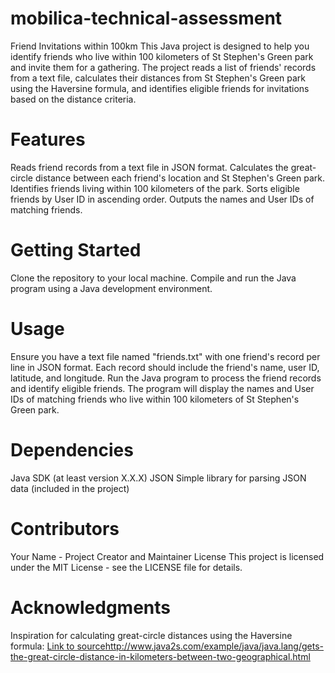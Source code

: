 # mobilica-technical-assessment

Friend Invitations within 100km
This Java project is designed to help you identify friends who live within 100 kilometers of St Stephen's Green park and invite them for a gathering. The project reads a list of friends' records from a text file, calculates their distances from St Stephen's Green park using the Haversine formula, and identifies eligible friends for invitations based on the distance criteria.

# Features
Reads friend records from a text file in JSON format.
Calculates the great-circle distance between each friend's location and St Stephen's Green park.
Identifies friends living within 100 kilometers of the park.
Sorts eligible friends by User ID in ascending order.
Outputs the names and User IDs of matching friends.

# Getting Started
Clone the repository to your local machine.
Compile and run the Java program using a Java development environment.

# Usage
Ensure you have a text file named "friends.txt" with one friend's record per line in JSON format. Each record should include the friend's name, user ID, latitude, and longitude.
Run the Java program to process the friend records and identify eligible friends.
The program will display the names and User IDs of matching friends who live within 100 kilometers of St Stephen's Green park.

# Dependencies
Java SDK (at least version X.X.X)
JSON Simple library for parsing JSON data (included in the project)

# Contributors
Your Name - Project Creator and Maintainer
License
This project is licensed under the MIT License - see the LICENSE file for details.

# Acknowledgments
Inspiration for calculating great-circle distances using the Haversine formula: [Link to source](http://www.java2s.com/example/java/java.lang/gets-the-great-circle-distance-in-kilometers-between-two-geographical.html)http://www.java2s.com/example/java/java.lang/gets-the-great-circle-distance-in-kilometers-between-two-geographical.html
